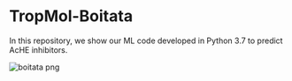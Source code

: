 # TropMol-Boitata
In this repository, we show our ML code developed in Python 3.7 to predict AcHE inhibitors.


![boitata png](https://github.com/user-attachments/assets/5eedbf1e-8bce-4be5-a7d2-89e498e26565)
